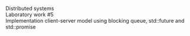 Distributed systems  
Laboratory work #5  
Implementation client-server model using blocking queue, std::future and std::promise
